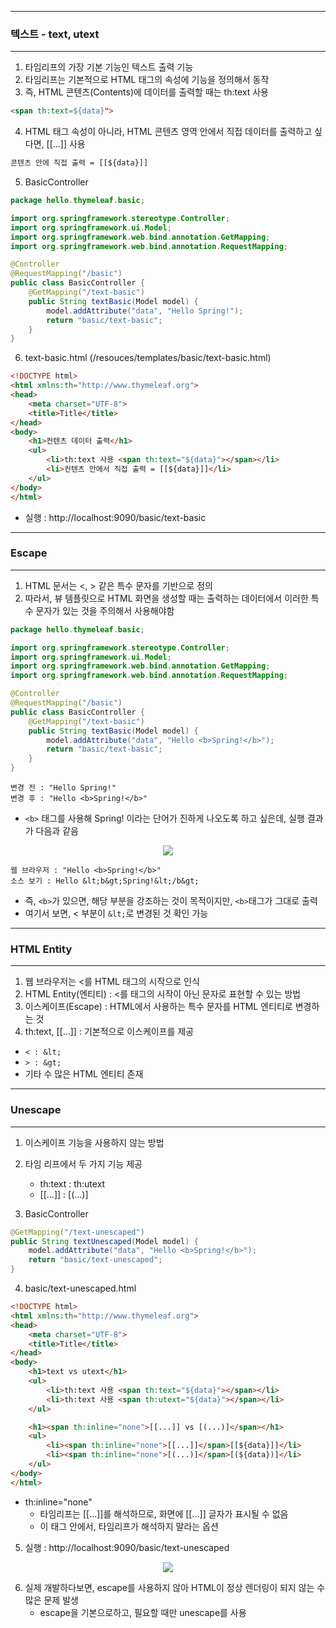-----
### 텍스트 - text, utext
-----
1. 타임리프의 가장 기본 기능인 텍스트 출력 기능
2. 타임리프는 기본적으로 HTML 태그의 속성에 기능을 정의해서 동작
3. 즉, HTML 콘텐츠(Contents)에 데이터를 출력할 때는 th:text 사용
```html
<span th:text=${data}">
```

4. HTML 태그 속성이 아니라, HTML 콘텐츠 영역 안에서 직접 데이터를 출력하고 싶다면, [[...]] 사용
```html
콘텐츠 안에 직접 출력 = [[${data}]]
```

5. BasicController
```java
package hello.thymeleaf.basic;

import org.springframework.stereotype.Controller;
import org.springframework.ui.Model;
import org.springframework.web.bind.annotation.GetMapping;
import org.springframework.web.bind.annotation.RequestMapping;

@Controller
@RequestMapping("/basic")
public class BasicController {
    @GetMapping("/text-basic")
    public String textBasic(Model model) {
        model.addAttribute("data", "Hello Spring!");
        return "basic/text-basic";
    }
}
```

6. text-basic.html (/resouces/templates/basic/text-basic.html)
```html
<!DOCTYPE html>
<html xmlns:th="http://www.thymeleaf.org">
<head>
    <meta charset="UTF-8">
    <title>Title</title>
</head>
<body>
    <h1>컨텐츠 데이터 출력</h1>
    <ul>
        <li>th:text 사용 <span th:text="${data}"></span></li>
        <li>컨텐츠 안에서 직접 출력 = [[${data}]]</li>
    </ul>
</body>
</html>
```
  - 실행 : http://localhost:9090/basic/text-basic

-----
### Escape
-----
1. HTML 문서는 <, > 같은 특수 문자를 기반으로 정의
2. 따라서, 뷰 템플릿으로 HTML 화면을 생성할 때는 출력하는 데이터에서 이러한 특수 문자가 있는 것을 주의해서 사용해야함
```java
package hello.thymeleaf.basic;

import org.springframework.stereotype.Controller;
import org.springframework.ui.Model;
import org.springframework.web.bind.annotation.GetMapping;
import org.springframework.web.bind.annotation.RequestMapping;

@Controller
@RequestMapping("/basic")
public class BasicController {
    @GetMapping("/text-basic")
    public String textBasic(Model model) {
        model.addAttribute("data", "Hello <b>Spring!</b>");
        return "basic/text-basic";
    }
}
```

```
변경 전 : "Hello Spring!"
변경 후 : "Hello <b>Spring!</b>"
```
  - ```<b>``` 태그를 사용해 Spring! 이라는 단어가 진하게 나오도록 하고 싶은데, 실행 결과가 다음과 같음
<div align="center">
<img src="https://github.com/sooyounghan/Spring/assets/34672301/424d590a-ba65-49e5-9265-d155138dd5e2">
</div>

```
웹 브라우저 : "Hello <b>Spring!</b>"
소스 보기 : Hello &lt;b&gt;Spring!&lt;/b&gt;
```
  - 즉, ```<b>```가 있으면, 해당 부분을 강조하는 것이 목적이지만, ```<b>```태그가 그대로 출력
  - 여기서 보면, < 부분이 ```&lt;```로 변경된 것 확인 가능

-----
### HTML Entity
-----
1. 웹 브라우저는 <를 HTML 태그의 시작으로 인식
2. HTML Entity(엔티티) : <를 태그의 시작이 아닌 문자로 표현할 수 있는 방법
3. 이스케이프(Escape) : HTML에서 사용하는 특수 문자를 HTML 엔티티로 변경하는 것
4. th:text, [[...]] : 기본적으로 이스케이프를 제공
  - ```< : &lt;```
  - ```> : &gt;```
  - 기타 수 많은 HTML 엔티티 존재

-----
### Unescape
-----
1. 이스케이프 기능을 사용하지 않는 방법
2. 타임 리프에서 두 가지 기능 제공
   - th:text : th:utext
   - [[...]] : [(...)]

3. BasicController
```java
@GetMapping("/text-unescaped")
public String textUnescaped(Model model) {
    model.addAttribute("data", "Hello <b>Spring!</b>");
    return "basic/text-unescaped";
}
```

4. basic/text-unescaped.html
```html
<!DOCTYPE html>
<html xmlns:th="http://www.thymeleaf.org">
<head>
    <meta charset="UTF-8">
    <title>Title</title>
</head>
<body>
    <h1>text vs utext</h1>
    <ul>
        <li>th:text 사용 <span th:text="${data}"></span></li>
        <li>th:text 사용 <span th:utext="${data}"></span></li>
    </ul>

    <h1><span th:inline="none">[[...]] vs [(...)]</span></h1>
    <ul>
        <li><span th:inline="none">[[...]]</span>[[${data}]]</li>
        <li><span th:inline="none">[(...)]</span>[(${data})]</li>
    </ul>
</body>
</html>
```
  - th:inline="none"
    + 타임리프는 [[...]]를 해석하므로, 화면에 [[...]] 글자가 표시될 수 없음
    + 이 태그 안에서, 타임리프가 해석하지 말라는 옵션

5. 실행 : http://localhost:9090/basic/text-unescaped
<div align="center">
<img src="https://github.com/sooyounghan/Spring/assets/34672301/f0dd3924-0685-4f47-baf8-100b38620d8c">
</div>

6. 실제 개발하다보면, escape를 사용하지 않아 HTML이 정상 렌더링이 되지 않는 수 많은 문제 발생
   - escape을 기본으로하고, 필요할 때만 unescape를 사용
   
